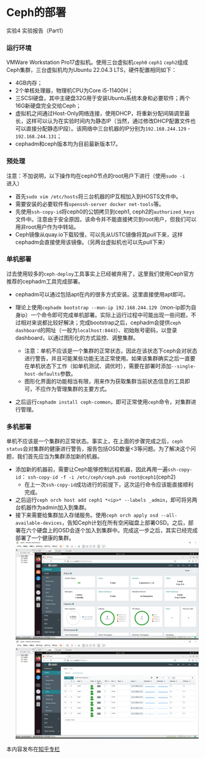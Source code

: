 # Ceph的部署

实验4 实验报告（Part1）

### 运行环境

VMWare Workstation Pro17虚拟机。使用三台虚拟机`ceph0` `ceph1` `ceph2`组成Ceph集群，三台虚拟机均为Ubuntu 22.04.3 LTS，硬件配置相同如下：

- 4GB内存；
- 2个单核处理器，物理机CPU为Core i5-11400H；
- 三SCSI硬盘，其中主硬盘32G用于安装Ubuntu系统本身和必要软件；两个16G新硬盘完全交给Ceph；
- 虚拟机之间通过Host-Only网络连接，使用DHCP，将重新分配间隔调至最长，这样可以认为在实验时间内为静态IP（当然，通过修改DHCP配置文件也可以直接分配静态IP段）。该网络中三台机器的IP分别为`192.168.244.129` - `192.168.244.131`；
- cephadm和ceph版本均为目前最新版本17。

### 预处理

注意：不加说明，以下操作均在ceph0节点的root用户下进行（使用`sudo -i`进入）

- 首先`sudo vim /etc/hosts`将三台机器的IP互相加入到HOSTS文件中。
- 需要安装的必要软件有`openssh-server docker net-tools`等。
- 先使用`ssh-copy-id`将ceph0的公钥拷贝到ceph1, ceph2的`authorized_keys`文件中。注意由于安全原因，该命令并不能直接拷贝到root用户，但我们可以用非root用户作为中转站。
- Ceph镜像从quay.io下载较慢，可以先从USTC镜像将其pull下来，这样cephadm会直接使用该镜像。（另两台虚拟机也可以先pull下来）

### 单机部署

过去使用较多的`ceph-deploy`工具事实上已经被弃用了，这里我们使用Ceph官方推荐的cephadm工具完成部署。

- cephadm可以通过包括apt在内的很多方式安装。这里直接使用apt即可。
- 理论上使用`cephadm bootstrap --mon-ip 192.168.244.129`（mon-ip即为自身ip）一个命令即可完成单机部署。实际上运行过程中可能出现一些问题，不过相对来说都比较好解决；完成bootstrap之后，cephadm会提供`ceph dashboard`的网址（一般为`localhost:8443`）、初始账号密码，以登录dashboard，以通过图形化的方式监控、调整集群。
  - 注意：单机不应该是一个集群的正常状态，因此在该状态下ceph会对状态进行警告，并且可能某些功能无法正常使用。如果该集群确实之后一直要在单机状态下工作（如单机测试、调优时），需要在部署时添加`--single-host-defaults`参数。
  - 图形化界面的功能相当有限，用来作为获取集群当前状态信息的工具即可，不应作为管理集群的主要方式。

- 之后运行`cephadm install ceph-common`，即可正常使用`ceph`命令，对集群进行管理。

### 多机部署

单机不应该是一个集群的正常状态。事实上，在上面的步骤完成之后，`ceph status`会对集群的健康进行警告，报告包括OSD数量<3等问题。为了解决这个问题，我们首先应当为集群添加新的机器。

- 添加新的机器前，需要让Ceph能够控制远程机器，因此再用一遍`ssh-copy-id`：
  `ssh-copy-id -f -i /etc/ceph/ceph.pub root@ceph1`(ceph2)
  - 在上一次`ssh-copy-id`成功进行的前提下，这次运行命令应该能直接顺利完成。
- 之后运行`ceph orch host add ceph1 *<ip>* --labels _admin`，即可将另两台机器作为admin加入到集群。
- 接下来需要给集群加入存储服务。使用`ceph orch apply osd --all-available-devices`，告知Ceph计划在所有空闲磁盘上部署OSD。之后，部署在六个硬盘上的OSD会逐个加入到集群中。完成这一步之后，其实已经完成部署了一个健康的集群。
  ![health](src/health.png)
  ![OSDs](src/OSDs.png)

本内容发布在[知乎专栏](https://zhuanlan.zhihu.com/p/638303111)

